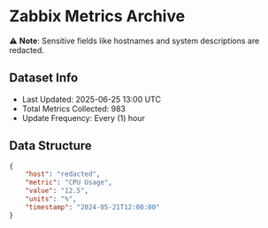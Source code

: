 # Zabbix Metrics Archive

⚠️ **Note**: Sensitive fields like hostnames and system descriptions are redacted.

## Dataset Info
- Last Updated: 2025-06-25 13:00 UTC
- Total Metrics Collected: 983
- Update Frequency: Every (1) hour

## Data Structure
```json
{
    "host": "redacted",
    "metric": "CPU Usage",
    "value": "12.5",
    "units": "%",
    "timestamp": "2024-05-21T12:00:00"
}
```
